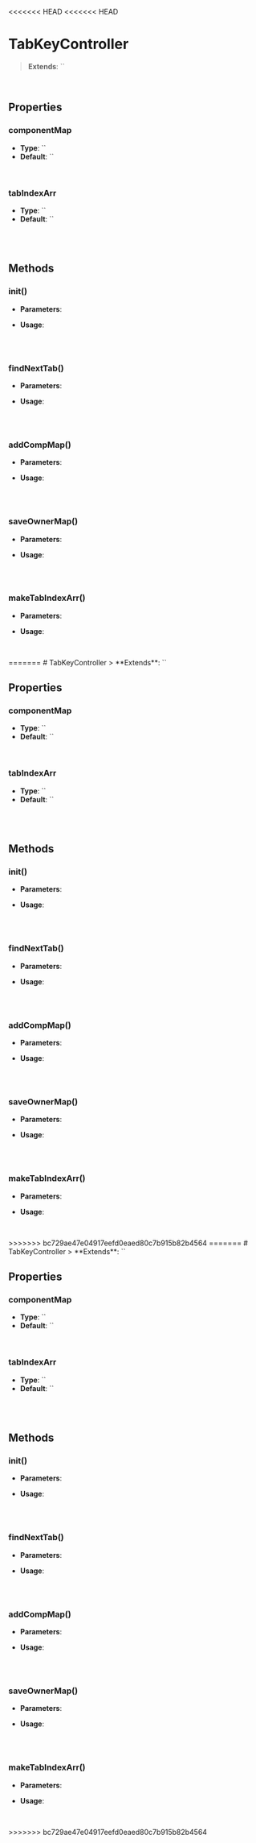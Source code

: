 <<<<<<< HEAD
<<<<<<< HEAD
# TabKeyController
> **Extends**: ``



<br/>

## Properties

### componentMap



* **Type**: ``
* **Default**: ``

<br/>

### tabIndexArr



* **Type**: ``
* **Default**: ``

<br/>
<br/>

## Methods


### init()



* **Parameters**: 


* **Usage**: 
```js

```

<br/>

### findNextTab()



* **Parameters**: 


* **Usage**: 
```js

```

<br/>

### addCompMap()



* **Parameters**: 


* **Usage**: 
```js

```

<br/>

### saveOwnerMap()



* **Parameters**: 


* **Usage**: 
```js

```

<br/>

### makeTabIndexArr()



* **Parameters**: 


* **Usage**: 
```js

```

<br/>
=======
# TabKeyController
> **Extends**: ``



<br/>

## Properties

### componentMap



* **Type**: ``
* **Default**: ``

<br/>

### tabIndexArr



* **Type**: ``
* **Default**: ``

<br/>
<br/>

## Methods


### init()



* **Parameters**: 


* **Usage**: 
```js

```

<br/>

### findNextTab()



* **Parameters**: 


* **Usage**: 
```js

```

<br/>

### addCompMap()



* **Parameters**: 


* **Usage**: 
```js

```

<br/>

### saveOwnerMap()



* **Parameters**: 


* **Usage**: 
```js

```

<br/>

### makeTabIndexArr()



* **Parameters**: 


* **Usage**: 
```js

```

<br/>
>>>>>>> bc729ae47e04917eefd0eaed80c7b915b82b4564
=======
# TabKeyController
> **Extends**: ``



<br/>

## Properties

### componentMap



* **Type**: ``
* **Default**: ``

<br/>

### tabIndexArr



* **Type**: ``
* **Default**: ``

<br/>
<br/>

## Methods


### init()



* **Parameters**: 


* **Usage**: 
```js

```

<br/>

### findNextTab()



* **Parameters**: 


* **Usage**: 
```js

```

<br/>

### addCompMap()



* **Parameters**: 


* **Usage**: 
```js

```

<br/>

### saveOwnerMap()



* **Parameters**: 


* **Usage**: 
```js

```

<br/>

### makeTabIndexArr()



* **Parameters**: 


* **Usage**: 
```js

```

<br/>
>>>>>>> bc729ae47e04917eefd0eaed80c7b915b82b4564
